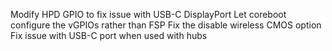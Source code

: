 Modify HPD GPIO to fix issue with USB-C DisplayPort
Let coreboot configure the vGPIOs rather than FSP
Fix the disable wireless CMOS option
Fix issue with USB-C port when used with hubs
